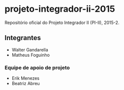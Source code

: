 # projeto-integrador-ii-2015
Repositório oficial do Projeto Integrador II (PI-II), 2015-2.

## Integrantes
* Walter Gandarella
* Matheus Foguinho

### Equipe de apoio de projeto
* Erik Menezes
* Beatriz Abreu

